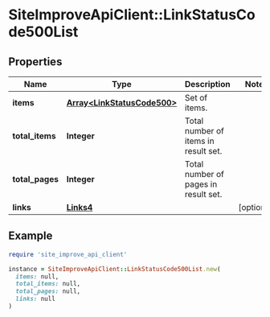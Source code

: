 # SiteImproveApiClient::LinkStatusCode500List

## Properties

| Name | Type | Description | Notes |
| ---- | ---- | ----------- | ----- |
| **items** | [**Array&lt;LinkStatusCode500&gt;**](LinkStatusCode500.md) | Set of items. |  |
| **total_items** | **Integer** | Total number of items in result set. |  |
| **total_pages** | **Integer** | Total number of pages in result set. |  |
| **links** | [**Links4**](Links4.md) |  | [optional] |

## Example

```ruby
require 'site_improve_api_client'

instance = SiteImproveApiClient::LinkStatusCode500List.new(
  items: null,
  total_items: null,
  total_pages: null,
  links: null
)
```

